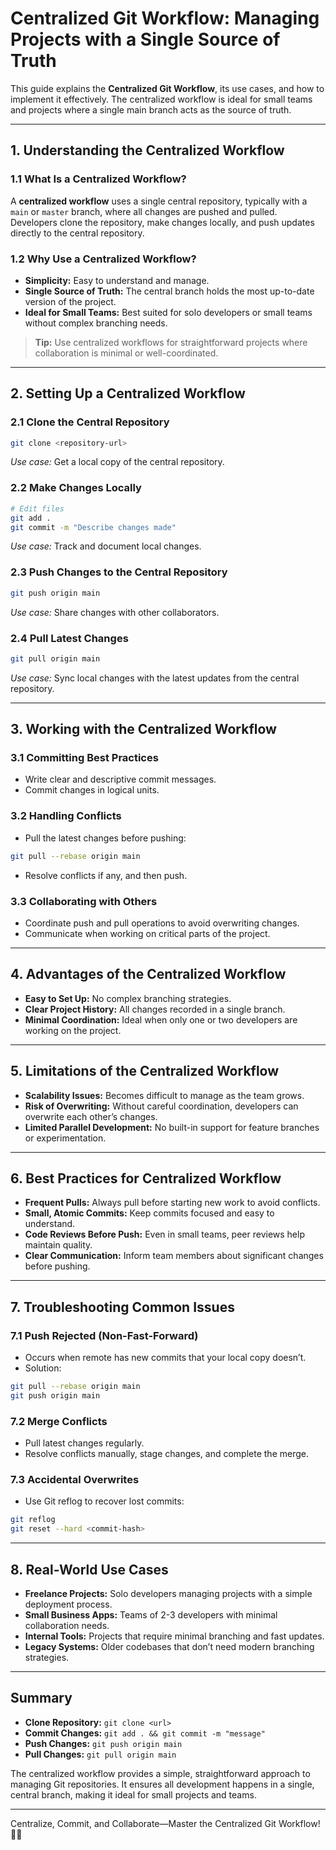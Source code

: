 # Centralized Git Workflow: Managing Projects with a Single Source of Truth

This guide explains the **Centralized Git Workflow**, its use cases, and how to implement it effectively. The centralized workflow is ideal for small teams and projects where a single main branch acts as the source of truth.

---

## 1. Understanding the Centralized Workflow

### 1.1 What Is a Centralized Workflow?

A **centralized workflow** uses a single central repository, typically with a `main` or `master` branch, where all changes are pushed and pulled. Developers clone the repository, make changes locally, and push updates directly to the central repository.

### 1.2 Why Use a Centralized Workflow?
- **Simplicity:** Easy to understand and manage.
- **Single Source of Truth:** The central branch holds the most up-to-date version of the project.
- **Ideal for Small Teams:** Best suited for solo developers or small teams without complex branching needs.

> **Tip:** Use centralized workflows for straightforward projects where collaboration is minimal or well-coordinated.

---

## 2. Setting Up a Centralized Workflow

### 2.1 Clone the Central Repository
```bash
git clone <repository-url>
```
*Use case:* Get a local copy of the central repository.

### 2.2 Make Changes Locally
```bash
# Edit files
git add .
git commit -m "Describe changes made"
```
*Use case:* Track and document local changes.

### 2.3 Push Changes to the Central Repository
```bash
git push origin main
```
*Use case:* Share changes with other collaborators.

### 2.4 Pull Latest Changes
```bash
git pull origin main
```
*Use case:* Sync local changes with the latest updates from the central repository.

---

## 3. Working with the Centralized Workflow

### 3.1 Committing Best Practices
- Write clear and descriptive commit messages.
- Commit changes in logical units.

### 3.2 Handling Conflicts
- Pull the latest changes before pushing:
```bash
git pull --rebase origin main
```
- Resolve conflicts if any, and then push.

### 3.3 Collaborating with Others
- Coordinate push and pull operations to avoid overwriting changes.
- Communicate when working on critical parts of the project.

---

## 4. Advantages of the Centralized Workflow

- **Easy to Set Up:** No complex branching strategies.
- **Clear Project History:** All changes recorded in a single branch.
- **Minimal Coordination:** Ideal when only one or two developers are working on the project.

---

## 5. Limitations of the Centralized Workflow

- **Scalability Issues:** Becomes difficult to manage as the team grows.
- **Risk of Overwriting:** Without careful coordination, developers can overwrite each other’s changes.
- **Limited Parallel Development:** No built-in support for feature branches or experimentation.

---

## 6. Best Practices for Centralized Workflow

- **Frequent Pulls:** Always pull before starting new work to avoid conflicts.
- **Small, Atomic Commits:** Keep commits focused and easy to understand.
- **Code Reviews Before Push:** Even in small teams, peer reviews help maintain quality.
- **Clear Communication:** Inform team members about significant changes before pushing.

---

## 7. Troubleshooting Common Issues

### 7.1 Push Rejected (Non-Fast-Forward)
- Occurs when remote has new commits that your local copy doesn’t.
- Solution:
```bash
git pull --rebase origin main
git push origin main
```

### 7.2 Merge Conflicts
- Pull latest changes regularly.
- Resolve conflicts manually, stage changes, and complete the merge.

### 7.3 Accidental Overwrites
- Use Git reflog to recover lost commits:
```bash
git reflog
git reset --hard <commit-hash>
```

---

## 8. Real-World Use Cases

- **Freelance Projects:** Solo developers managing projects with a simple deployment process.
- **Small Business Apps:** Teams of 2-3 developers with minimal collaboration needs.
- **Internal Tools:** Projects that require minimal branching and fast updates.
- **Legacy Systems:** Older codebases that don’t need modern branching strategies.

---

## Summary

- **Clone Repository:** `git clone <url>`
- **Commit Changes:** `git add . && git commit -m "message"`
- **Push Changes:** `git push origin main`
- **Pull Changes:** `git pull origin main`

The centralized workflow provides a simple, straightforward approach to managing Git repositories. It ensures all development happens in a single, central branch, making it ideal for small projects and teams.

---

Centralize, Commit, and Collaborate—Master the Centralized Git Workflow! 🚀✨

